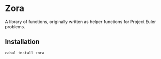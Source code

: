 Zora
====

A library of functions, originally written as helper functions for Project Euler problems.

Installation
------------

    cabal install zora